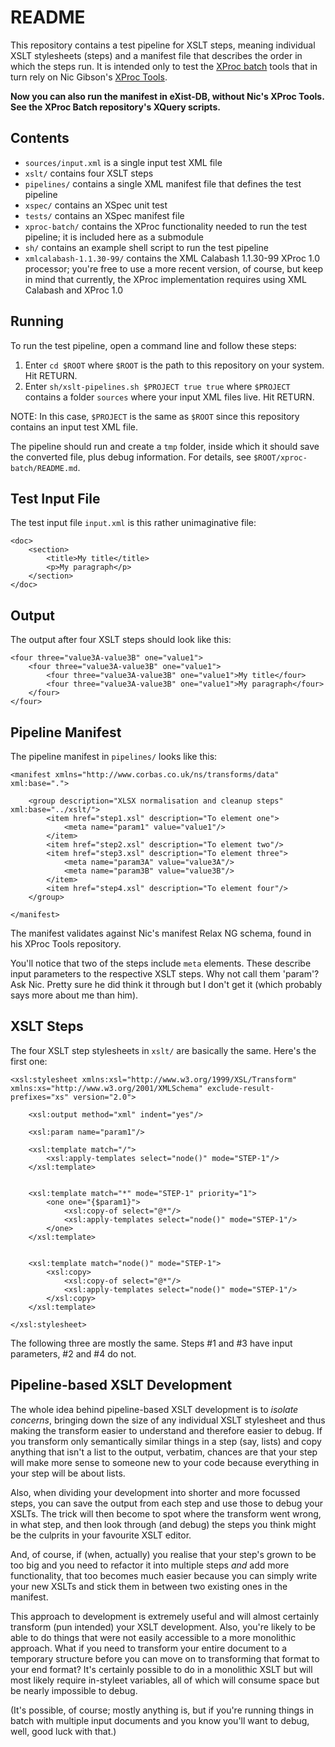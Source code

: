 # README

This repository contains a test pipeline for XSLT steps, meaning individual XSLT stylesheets (steps) and a manifest file that describes the order in which the steps run. It is intended only to test the [XProc batch](https://github.com/sgmlguru/xproc-batch) tools that in turn rely on Nic Gibson's [XProc Tools](https://github.com/Corbas/xproc-tools).

**Now you can also run the manifest in eXist-DB, without Nic's XProc Tools. See the XProc Batch repository's XQuery scripts.**


## Contents

* `sources/input.xml` is a single input test XML file
* `xslt/` contains four XSLT steps
* `pipelines/` contains a single XML manifest file that defines the test pipeline
* `xspec/` contains an XSpec unit test
* `tests/` contains an XSpec manifest file
* `xproc-batch/` contains the XProc functionality needed to run the test pipeline; it is included here as a submodule
* `sh/` contains an example shell script to run the test pipeline
* `xmlcalabash-1.1.30-99/` contains the XML Calabash 1.1.30-99 XProc 1.0 processor; you're free to use a more recent version, of course, but keep in mind that currently, the XProc implementation requires using XML Calabash and XProc 1.0


## Running

To run the test pipeline, open a command line and follow these steps:

1. Enter `cd $ROOT` where `$ROOT` is the path to this repository on your system. Hit RETURN.
2. Enter `sh/xslt-pipelines.sh $PROJECT true true` where `$PROJECT` contains a folder `sources` where your input XML files live. Hit RETURN. 

NOTE: In this case, `$PROJECT` is the same as `$ROOT` since this repository contains an input test XML file.

The pipeline should run and create a `tmp` folder, inside which it should save the converted file, plus debug information. For details, see `$ROOT/xproc-batch/README.md`.


## Test Input File

The test input file `input.xml` is this rather unimaginative file:

```
<doc>
    <section>
        <title>My title</title>
        <p>My paragraph</p>
    </section>
</doc>
```


## Output

The output after four XSLT steps should look like this:

```
<four three="value3A-value3B" one="value1">
    <four three="value3A-value3B" one="value1">
        <four three="value3A-value3B" one="value1">My title</four>
        <four three="value3A-value3B" one="value1">My paragraph</four>
    </four>
</four>
```


## Pipeline Manifest

The pipeline manifest in `pipelines/` looks like this:

```
<manifest xmlns="http://www.corbas.co.uk/ns/transforms/data" xml:base=".">
    
    <group description="XLSX normalisation and cleanup steps" xml:base="../xslt/">
        <item href="step1.xsl" description="To element one">
            <meta name="param1" value="value1"/>
        </item>
        <item href="step2.xsl" description="To element two"/>
        <item href="step3.xsl" description="To element three">
            <meta name="param3A" value="value3A"/>
            <meta name="param3B" value="value3B"/>
        </item>
        <item href="step4.xsl" description="To element four"/>
    </group>
    
</manifest>
```

The manifest validates against Nic's manifest Relax NG schema, found in his XProc Tools repository.

You'll notice that two of the steps include `meta` elements. These describe input parameters to the respective XSLT steps. Why not call them 'param'? Ask Nic. Pretty sure he did think it through but I don't get it (which probably says more about me than him).


## XSLT Steps

The four XSLT step stylesheets in `xslt/` are basically the same. Here's the first one:

```
<xsl:stylesheet xmlns:xsl="http://www.w3.org/1999/XSL/Transform" xmlns:xs="http://www.w3.org/2001/XMLSchema" exclude-result-prefixes="xs" version="2.0">
    
    <xsl:output method="xml" indent="yes"/>
    
    <xsl:param name="param1"/>
    
    <xsl:template match="/">
        <xsl:apply-templates select="node()" mode="STEP-1"/>
    </xsl:template>
    
    
    <xsl:template match="*" mode="STEP-1" priority="1">
        <one one="{$param1}">
            <xsl:copy-of select="@*"/>
            <xsl:apply-templates select="node()" mode="STEP-1"/>
        </one>
    </xsl:template>
    
    
    <xsl:template match="node()" mode="STEP-1">
        <xsl:copy>
            <xsl:copy-of select="@*"/>
            <xsl:apply-templates select="node()" mode="STEP-1"/>
        </xsl:copy>
    </xsl:template>
    
</xsl:stylesheet>
```

The following three are mostly the same. Steps #1 and #3 have input parameters, #2 and #4 do not.


## Pipeline-based XSLT Development

The whole idea behind pipeline-based XSLT development is to *isolate concerns*, bringing down the size of any individual XSLT stylesheet and thus making the transform easier to understand and therefore easier to debug. If you transform only semantically similar things in a step (say, lists) and copy anything that isn't a list to the output, verbatim, chances are that your step will make more sense to someone new to your code because everything in your step will be about lists.

Also, when dividing your development into shorter and more focussed steps, you can save the output from each step and use those to debug your XSLTs. The trick will then become to spot where the transform went wrong, in what step, and then look through (and debug) the steps you think might be the culprits in your favourite XSLT editor.

And, of course, if (when, actually) you realise that your step's grown to be too big and you need to refactor it into multiple steps *and* add more functionality, that too becomes much easier because you can simply write your new XSLTs and stick them in between two existing ones in the manifest.

This approach to development is extremely useful and will almost certainly transform (pun intended) your XSLT development. Also, you're likely to be able to do things that were not easily accessible to a more monolithic approach. What if you need to transform your entire document to a temporary structure before you can move on to transforming that format to your end format? It's certainly possible to do in a monolithic XSLT but will most likely require in-styleet variables, all of which will consume space but be nearly impossible to debug.

(It's possible, of course; mostly anything is, but if you're running things in batch with multiple input documents and you know you'll want to debug, well, good luck with that.)


